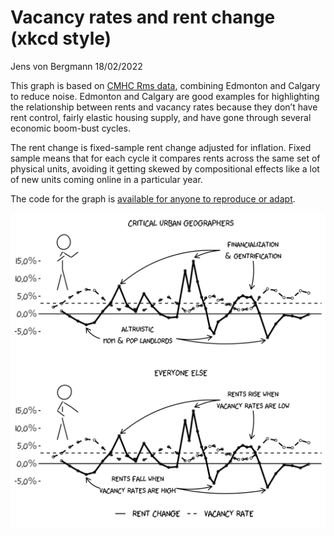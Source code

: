 Vacancy rates and rent change (xkcd style)
================
Jens von Bergmann
18/02/2022

This graph is based on [CMHC Rms
data](https://doodles.mountainmath.ca/blog/2022/02/18/vacancy-rates-and-rent-change-2021-update/),
combining Edmonton and Calgary to reduce noise. Edmonton and Calgary are
good examples for highlighting the relationship between rents and
vacancy rates because they don’t have rent control, fairly elastic
housing supply, and have gone through several economic boom-bust cycles.

The rent change is fixed-sample rent change adjusted for inflation.
Fixed sample means that for each cycle it compares rents across the same
set of physical units, avoiding it getting skewed by compositional
effects like a lot of new units coming online in a particular year.

The code for the graph is [available for anyone to reproduce or
adapt](https://github.com/mountainMath/xkcd_exponential/blob/main/rental_xkcd.Rmd).

![](rental_xkcd_files/figure-gfm/unnamed-chunk-1-1.png)<!-- -->
